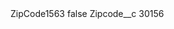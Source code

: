 <?xml version="1.0" encoding="UTF-8"?>
<CustomMetadata xmlns="http://soap.sforce.com/2006/04/metadata" xmlns:xsi="http://www.w3.org/2001/XMLSchema-instance" xmlns:xsd="http://www.w3.org/2001/XMLSchema">
    <label>ZipCode1563</label>
    <protected>false</protected>
    <values>
        <field>Zipcode__c</field>
        <value xsi:type="xsd:string">30156</value>
    </values>
</CustomMetadata>
